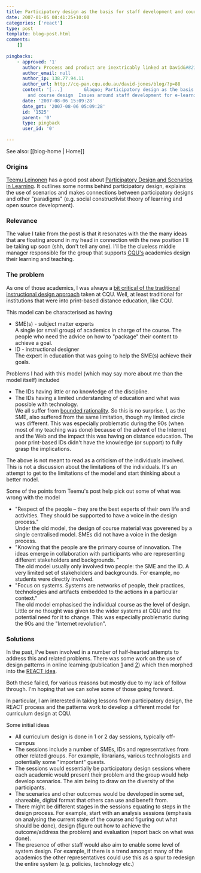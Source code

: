 ```yaml
---
title: Participatory design as the basis for staff development and course design
date: 2007-01-05 08:41:25+10:00
categories: ['react']
type: post
template: blog-post.html
comments:
    []
    
pingbacks:
    - approved: '1'
      author: Process and product are inextricably linked at David&#8217;s WebLog
      author_email: null
      author_ip: 138.77.94.11
      author_url: http://cq-pan.cqu.edu.au/david-jones/blog/?p=88
      content: '[...]        &laquo; Participatory design as the basis for staff development
        and course design  Issues around staff development for e-learning [...]'
      date: '2007-08-06 15:09:28'
      date_gmt: '2007-08-06 05:09:28'
      id: '1525'
      parent: '0'
      type: pingback
      user_id: '0'
    
---
```


See also: [[blog-home | Home]]

### Origins

[Teemu Leinonen](http://www2.uiah.fi/~tleinone/) has a good post about [Participatory Design and Scenarios in Learning](http://flosse.dicole.org/?item=participatory-design-and-scenarios-in-learning). It outlines some norms behind participatory design, explains the use of scenarios and makes connections between participatory designs and other "paradigms" (e.g. social constructivist theory of learning and open source development).

### Relevance

The value I take from the post is that it resonates with the the many ideas that are floating around in my head in connection with the new position I'll be taking up soon (shh, don't tell any one). I'll be the clueless middle manager responsible for the group that supports [CQU's](http://www.cqu.edu.au/) academics design their learning and teaching.

### The problem

As one of those academics, I was always a [bit critical of the traditional instructional design approach](http://cq-pan.cqu.edu.au/david-jones/Publications/Papers_and_Books/96acm/index.html) taken at CQU. Well, at least traditional for institutions that were into print-based distance education, like CQU.

This model can be characterised as having

- SME(s) - subject matter experts  
    A single (or small group) of academics in charge of the course. The people who need the advice on how to "package" their content to achieve a goal.
- ID - instructional designer  
    The expert in education that was going to help the SME(s) achieve their goals.

Problems I had with this model (which may say more about me than the model itself) included

- The IDs having little or no knowledge of the discipline.
- The IDs having a limited understanding of education and what was possible with technology.  
    We all suffer from [bounded rationality](http://en.wikipedia.org/wiki/Bounded_rationality). So this is no surprise. I, as the SME, also suffered from the same limitation, though my limited circle was different. This was especially problematic during the 90s (when most of my teaching was done) because of the advent of the Internet and the Web and the impact this was having on distance education. The poor print-based IDs didn't have the knowledge (or support) to fully grasp the implications.

The above is not meant to read as a criticism of the individuals involved. This is not a discussion about the limitations of the individuals. It's an attempt to get to the limitations of the model and start thinking about a better model.

Some of the points from Teemu's post help pick out some of what was wrong with the model

- "Respect of the people – they are the best experts of their own life and activities. They should be supported to have a voice in the design process."  
    Under the old model, the design of course material was goverened by a single centralised model. SMEs did not have a voice in the design process.
- "Knowing that the people are the primary course of innovation. The ideas emerge in collaboration with participants who are representing different stakeholders and backgrounds. "  
    The old model usually only involved two people: the SME and the ID. A very limited set of stakeholders and backgrounds. For example, no students were directly involved.
- "Focus on systems. Systems are networks of people, their practices, technologies and artifacts embedded to the actions in a particular context."  
    The old model emphasised the individual course as the level of design. Little or no thought was given to the wider systems at CQU and the potential need for it to change. This was especially problematic during the 90s and the "Internet revolution".

### Solutions

In the past, I've been involved in a number of half-hearted attempts to address this and related problems. There was some work on the use of design patterns in online learning (publication [1](http://cq-pan.cqu.edu.au/david-jones/Publications/Papers_and_Books/webnet99/) and [2](http://cq-pan.cqu.edu.au/david-jones/Publications/Papers_and_Books/ascilite99/)) which then morphed into the [REACT idea](http://sleid.cqu.edu.au/REACT/).

Both these failed, for various reasons but mostly due to my lack of follow through. I'm hoping that we can solve some of those going forward.

In particular, I am interested in taking lessons from participatory design, the REACT process and the patterns work to develop a different model for curriculum design at CQU.

Some initial ideas

- All curriculum design is done in 1 or 2 day sessions, typically off-campus
- The sessions include a number of SMEs, IDs and representatives from other related groups. For example, librarians, various technologists and potentially some "important" guests.
- The sessions would essentially be participatory design sessions where each academic would present their problem and the group would help develop scenarios. The aim being to draw on the diversity of the participants.
- The scenarios and other outcomes would be developed in some set, shareable, digital format that others can use and benefit from.
- There might be different stages in the sessions equating to steps in the design process. For example, start with an analysis sessions (emphasis on analysing the current state of the course and figuring out what should be done), design (figure out how to achieve the outcome/address the problem) and evaluation (report back on what was done).
- The presence of other staff would also aim to enable some level of system design. For example, if there is a trend amongst many of the academics the other representatives could use this as a spur to redesign the entire system (e.g. policies, technology etc.)